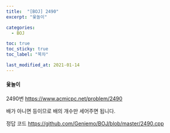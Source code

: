 ```yaml
---
title:  "[BOJ] 2490"
excerpt: "윷놀이"

categories:
  - BOJ

toc: true
toc_sticky: true
toc_label: "목차"

last_modified_at: 2021-01-14
---
```


#### 윷놀이

2490번 <https://www.acmicpc.net/problem/2490>

배가 아니면 등이므로 배의 개수만 세어주면 됩니다.

정답 코드 <https://github.com/Geniemo/BOJ/blob/master/2490.cpp>